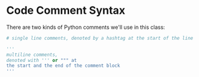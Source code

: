 # Code Comment Syntax

There are two kinds of Python comments we'll use in this class:

```python
# single line comments, denoted by a hashtag at the start of the line

'''
multiline comments, 
denoted with ''' or """ at 
the start and the end of the comment block
'''
```